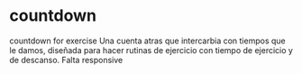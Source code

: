 # countdown
countdown for exercise
Una cuenta atras que intercarbia con tiempos que le damos, diseñada para hacer rutinas de ejercicio con tiempo de ejercicio y de descanso.
Falta responsive
